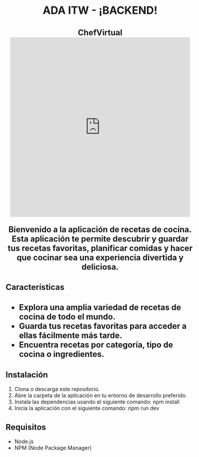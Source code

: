 <h1 align="center"> ADA ITW - ¡BACKEND!</h1>

<h2 align="center">ChefVirtual</2>
<br>

<iframe src="https://giphy.com/embed/3o85g3loeiLcF26OZy" align="center" width="480" height="480" frameBorder="0" class="giphy-embed" allowFullScreen></iframe>

Bienvenido a la aplicación de recetas de cocina. Esta aplicación te permite descubrir y guardar tus recetas favoritas, planificar comidas y hacer que cocinar sea una experiencia divertida y deliciosa.

<h2>Características<h2>

- Explora una amplia variedad de recetas de cocina de todo el mundo.
- Guarda tus recetas favoritas para acceder a ellas fácilmente más tarde.
- Encuentra recetas por categoría, tipo de cocina o ingredientes.

<h2>Instalación</h2>

1. Clona o descarga este repositorio.
2. Abre la carpeta de la aplicación en tu entorno de desarrollo preferido.
3. Instala las dependencias usando el siguiente comando: npm install
4. Inicia la aplicación con el siguiente comando: npm run dev

<h2>Requisitos</h2>

- Node.js
- NPM (Node Package Manager)
